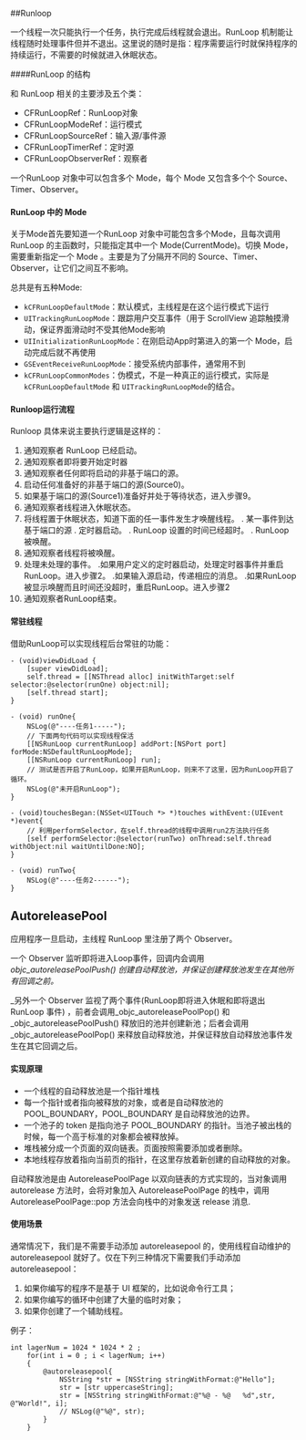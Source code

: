 ##Runloop

一个线程一次只能执行一个任务，执行完成后线程就会退出。RunLoop 机制能让线程随时处理事件但并不退出。这里说的随时是指：程序需要运行时就保持程序的持续运行，不需要的时候就进入休眠状态。

####RunLoop 的结构

和 RunLoop 相关的主要涉及五个类：

- CFRunLoopRef：RunLoop对象
- CFRunLoopModeRef：运行模式
- CFRunLoopSourceRef：输入源/事件源
- CFRunLoopTimerRef：定时源
- CFRunLoopObserverRef：观察者

一个RunLoop 对象中可以包含多个 Mode，每个 Mode 又包含多个个 Source、Timer、Observer。

#### RunLoop 中的 Mode

关于Mode首先要知道一个RunLoop 对象中可能包含多个Mode，且每次调用 RunLoop 的主函数时，只能指定其中一个 Mode(CurrentMode)。切换 Mode，需要重新指定一个 Mode 。主要是为了分隔开不同的 Source、Timer、Observer，让它们之间互不影响。

总共是有五种Mode:

* `kCFRunLoopDefaultMode`：默认模式，主线程是在这个运行模式下运行
* `UITrackingRunLoopMode`：跟踪用户交互事件（用于 ScrollView 追踪触摸滑动，保证界面滑动时不受其他Mode影响
* `UIInitializationRunLoopMode`：在刚启动App时第进入的第一个 Mode，启动完成后就不再使用
* `GSEventReceiveRunLoopMode`：接受系统内部事件，通常用不到
* `kCFRunLoopCommonModes`：伪模式，不是一种真正的运行模式，实际是`kCFRunLoopDefaultMode` 和 `UITrackingRunLoopMode`的结合。

#### Runloop运行流程

Runloop 具体来说主要执行逻辑是这样的：

1. 通知观察者 RunLoop 已经启动。
2. 通知观察者即将要开始定时器
3. 通知观察者任何即将启动的非基于端口的源。
4. 启动任何准备好的非基于端口的源(Source0)。
5. 如果基于端口的源(Source1)准备好并处于等待状态，进入步骤9。
6. 通知观察者线程进入休眠状态。
7. 将线程置于休眠状态，知道下面的任一事件发生才唤醒线程。
   . 某一事件到达基于端口的源
   . 定时器启动。
   . RunLoop 设置的时间已经超时。
   . RunLoop 被唤醒。
8. 通知观察者线程将被唤醒。
9. 处理未处理的事件。
   .如果用户定义的定时器启动，处理定时器事件并重启RunLoop。进入步骤2。
   .如果输入源启动，传递相应的消息。
   .如果RunLoop被显示唤醒而且时间还没超时，重启RunLoop。进入步骤2
10. 通知观察者RunLoop结束。

#### 常驻线程

借助RunLoop可以实现线程后台常驻的功能：

```
- (void)viewDidLoad {
    [super viewDidLoad];
    self.thread = [[NSThread alloc] initWithTarget:self selector:@selector(runOne) object:nil];
    [self.thread start];
}
```

```
- (void) runOne{
    NSLog(@"----任务1-----");
    // 下面两句代码可以实现线程保活
    [[NSRunLoop currentRunLoop] addPort:[NSPort port] forMode:NSDefaultRunLoopMode];
    [[NSRunLoop currentRunLoop] run];
    // 测试是否开启了RunLoop，如果开启RunLoop，则来不了这里，因为RunLoop开启了循环。
    NSLog(@"未开启RunLoop");
}
```

```
- (void)touchesBegan:(NSSet<UITouch *> *)touches withEvent:(UIEvent *)event{
    // 利用performSelector，在self.thread的线程中调用run2方法执行任务
    [self performSelector:@selector(runTwo) onThread:self.thread withObject:nil waitUntilDone:NO];
}

- (void) runTwo{
    NSLog(@"----任务2------");
}
```

## AutoreleasePool

应用程序一旦启动，主线程 RunLoop 里注册了两个 Observer。

一个 Observer 监听即将进入Loop事件，回调内会调用 _objc_autoreleasePoolPush() 创建自动释放池，并保证创建释放池发生在其他所有回调之前。_

_另外一个 Observer 监视了两个事件(RunLoop即将进入休眠和即将退出 RunLoop 事件) ，前者会调用_objc_autoreleasePoolPop() 和 _objc_autoreleasePoolPush() 释放旧的池并创建新池；后者会调用 _objc_autoreleasePoolPop() 来释放自动释放池，并保证释放自动释放池事件发生在其它回调之后。

#### 实现原理

- 一个线程的自动释放池是一个指针堆栈
- 每一个指针或者指向被释放的对象，或者是自动释放池的POOL_BOUNDARY，POOL_BOUNDARY 是自动释放池的边界。
- 一个池子的 token 是指向池子 POOL_BOUNDARY 的指针。当池子被出栈的时候，每一个高于标准的对象都会被释放掉。
- 堆栈被分成一个页面的双向链表。页面按照需要添加或者删除。
- 本地线程存放着指向当前页的指针，在这里存放着新创建的自动释放的对象。

自动释放池是由 AutoreleasePoolPage 以双向链表的方式实现的，当对象调用 autorelease 方法时，会将对象加入 AutoreleasePoolPage 的栈中，调用 AutoreleasePoolPage::pop 方法会向栈中的对象发送 release 消息.

#### 使用场景

通常情况下，我们是不需要手动添加 autoreleasepool 的，使用线程自动维护的 autoreleasepool 就好了。仅在下列三种情况下需要我们手动添加 autoreleasepool：

1. 如果你编写的程序不是基于 UI 框架的，比如说命令行工具；
2. 如果你编写的循环中创建了大量的临时对象；
3. 如果你创建了一个辅助线程。

例子：

```
int lagerNum = 1024 * 1024 * 2 ;
    for(int i = 0 ; i < lagerNum; i++)
    {
        @autoreleasepool{
            NSString *str = [NSString stringWithFormat:@"Hello"];
            str = [str uppercaseString];
            str = [NSString stringWithFormat:@"%@ - %@   %d",str, @"World!", i];
            // NSLog(@"%@", str);
        }
    }
```


